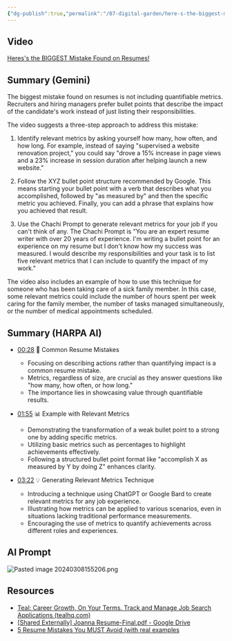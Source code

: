 ```yaml
---
{"dg-publish":true,"permalink":"/07-digital-garden/here-s-the-biggest-mistake-found-on-resumes/","tags":["careers"]}
---
```


## Video

[Heres's the BIGGEST Mistake Found on Resumes!](https://youtu.be/IW472-d_8bs?si=uUHntCaGeQUTiehT)

## Summary (Gemini)

The biggest mistake found on resumes is not including quantifiable metrics. Recruiters and hiring managers prefer bullet points that describe the impact of the candidate's work instead of just listing their responsibilities.

The video suggests a three-step approach to address this mistake:

1. Identify relevant metrics by asking yourself how many, how often, and how long. For example, instead of saying "supervised a website renovation project," you could say "drove a 15% increase in page views and a 23% increase in session duration after helping launch a new website."
    
2. Follow the XYZ bullet point structure recommended by Google. This means starting your bullet point with a verb that describes what you accomplished, followed by "as measured by" and then the specific metric you achieved. Finally, you can add a phrase that explains how you achieved that result.
    
3. Use the Chachi Prompt to generate relevant metrics for your job if you can't think of any. The Chachi Prompt is "You are an expert resume writer with over 20 years of experience. I'm writing a bullet point for an experience on my resume but I don't know how my success was measured. I would describe my responsibilities and your task is to list five relevant metrics that I can include to quantify the impact of my work."
    

The video also includes an example of how to use this technique for someone who has been taking care of a sick family member. In this case, some relevant metrics could include the number of hours spent per week caring for the family member, the number of tasks managed simultaneously, or the number of medical appointments scheduled.

## Summary (HARPA AI)

- [00:28](https://www.youtube.com/watch?v=IW472-d_8bs) 🎯 Common Resume Mistakes

  - Focusing on describing actions rather than quantifying impact is a common resume mistake.
  - Metrics, regardless of size, are crucial as they answer questions like "how many, how often, or how long."
  - The importance lies in showcasing value through quantifiable results.

- [01:55](https://www.youtube.com/watch?v=IW472-d_8bs) 📊 Example with Relevant Metrics

  - Demonstrating the transformation of a weak bullet point to a strong one by adding specific metrics.
  - Utilizing basic metrics such as percentages to highlight achievements effectively.
  - Following a structured bullet point format like "accomplish X as measured by Y by doing Z" enhances clarity.

- [03:22](https://www.youtube.com/watch?v=IW472-d_8bs) 💡 Generating Relevant Metrics Technique

  - Introducing a technique using ChatGPT or Google Bard to create relevant metrics for any job experience.
  - Illustrating how metrics can be applied to various scenarios, even in situations lacking traditional performance measurements.
  - Encouraging the use of metrics to quantify achievements across different roles and experiences.

## AI Prompt

![Pasted image 20240308155206.png](/img/user/06%20Utilities/Attachments/Pasted%20image%2020240308155206.png)
## Resources
- [Teal: Career Growth, On Your Terms. Track and Manage Job Search Applications (tealhq.com)](https://www.tealhq.com/?sscid=31k8_96eoq&)
- [[Shared Externally] Joanna Resume-Final.pdf - Google Drive](https://drive.google.com/file/d/1rVgg7r28UrP-iEh13UzQ2RuTKBexp6xW/view)
- [5 Resume Mistakes You MUST Avoid (with real examples](https://youtu.be/pjqi_M3SPwY?si=H7SEWivcL_GFae65)
